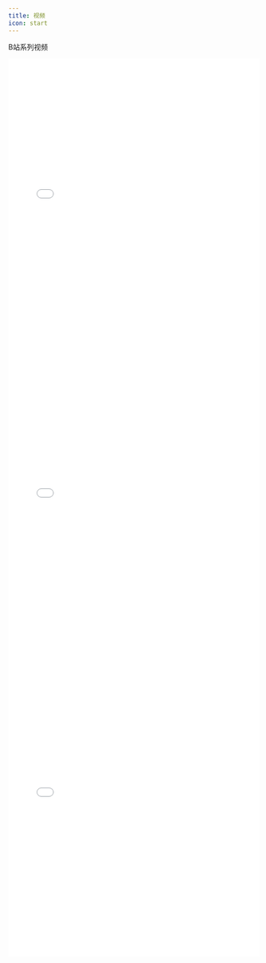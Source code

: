 ```yaml
---
title: 视频
icon: start
---
```


B站系列视频

<iframe src="//player.bilibili.com/player.html?aid=298117378&bvid=BV1RF411u766&cid=572444519&page=1&high_quality=1" scrolling="no" border="0" frameborder="no" framespacing="0" allowfullscreen="true" width="100%" height="600"> </iframe>

<iframe src="//player.bilibili.com/player.html?aid=468171115&bvid=BV1u5411S7ih&cid=575866544&page=1&high_quality=1" scrolling="no" border="0" frameborder="no" framespacing="0" allowfullscreen="true" width="100%" height="600"> </iframe>

<iframe src="//player.bilibili.com/player.html?aid=685557141&bvid=BV1zU4y1S7pC&cid=762377432&page=1&high_quality=1" scrolling="no" border="0" frameborder="no" framespacing="0" allowfullscreen="true" width="100%" height="600"> </iframe>

